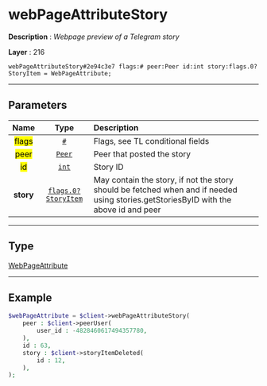# webPageAttributeStory

**Description** : *Webpage preview of a Telegram story*

**Layer** : 216

```tl
webPageAttributeStory#2e94c3e7 flags:# peer:Peer id:int story:flags.0?StoryItem = WebPageAttribute;
```

---

## Parameters

| Name | Type | Description |
| :---: | :---: | :--- |
| <mark>flags</mark> | [`#`](type/#) | Flags, see TL conditional fields |
| <mark>peer</mark> | [`Peer`](type/Peer) | Peer that posted the story |
| <mark>id</mark> | [`int`](type/int) | Story ID |
| **story** | [`flags.0?StoryItem`](type/StoryItem) | May contain the story, if not the story should be fetched when and if needed using stories.getStoriesByID with the above id and peer |

---

## Type

[WebPageAttribute](type/WebPageAttribute)

---

## Example

```php
$webPageAttribute = $client->webPageAttributeStory(
	peer : $client->peerUser(
		user_id : -4828460617494357780,
	),
	id : 63,
	story : $client->storyItemDeleted(
		id : 12,
	),
);
```